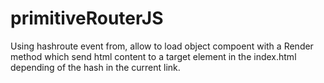 # primitiveRouterJS

Using hashroute event from, allow to load object compoent with a Render method which send html content to a target element in the index.html depending of the hash in the current link.
